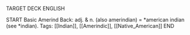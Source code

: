 TARGET DECK
ENGLISH

START
Basic
Amerind
Back: adj. & n. (also amerindian) = *american indian (see *indian).
Tags: [[Indian]], [[Amerindic]], [[Native_American]]
END

